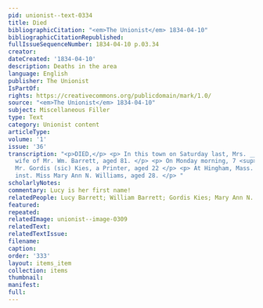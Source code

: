 ```yaml
---
pid: unionist--text-0334
title: Died
bibliographicCitation: "<em>The Unionist</em> 1834-04-10"
bibliographicCitationRepublished: 
fullIssueSequenceNumber: 1834-04-10 p.03.34
creator: 
dateCreated: '1834-04-10'
description: Deaths in the area
language: English
publisher: The Unionist
IsPartOf: 
rights: https://creativecommons.org/publicdomain/mark/1.0/
source: "<em>The Unionist</em> 1834-04-10"
subject: Miscellaneous Filler
type: Text
category: Unionist content
articleType: 
volume: '1'
issue: '36'
transcription: "<p>DIED,</p> <p> In this town on Saturday last, Mrs. _____ Barrett,
  wife of Mr. Wm. Barrett, aged 81. </p> <p> On Monday morning, 7 <sup>th</sup> inst.
  Mr. Gordis (sic) Kies, a Printer, aged 22 </p> <p> At Hingham, Mass. on the 2 <sup>nd</sup>
  inst. Miss Mary Ann N. Williams, aged 28. </p> "
scholarlyNotes: 
commentary: Lucy is her first name!
relatedPeople: Lucy Barrett; William Barrett; Gordis Kies; Mary Ann N. Williams
featured: 
repeated: 
relatedImage: unionist--image-0309
relatedText: 
relatedTextIssue: 
filename: 
caption: 
order: '333'
layout: items_item
collection: items
thumbnail: 
manifest: 
full: 
---
```

